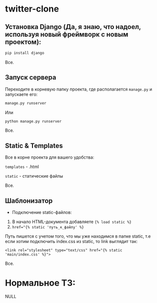 # twitter-clone


## Установка Django (Да, я знаю, что надоел, используя новый фреймворк с новым проектом):

```sh 
pip install django
```
Все.


## Запуск сервера
Переходите в корневую папку проекта, где располагается `manage.py` и запускаете его:
```sh
manage.py runserver
```
Или
```sh
python manage.py runserver
```
Все.


## Static & Templates
Все в корне проекта для вашего удобства:

`templates` - .html

`static` - статические файлы

Все.


## Шаблонизатор
* Подключение static-файлов:

1. В начало HTML-документа добавляете `{% load static %}`
2. `href="{% static 'путь_к_файлу' %}` 

Путь пишется с учетом того, что мы уже находимся в папке static, т.е если хотим подключить index.css из static, то link выглядит так: 

`<link rel="stylesheet" type="text/css" href="{% static 'main/index.css' %}">`

Все.


# Нормальное ТЗ:
NULL
